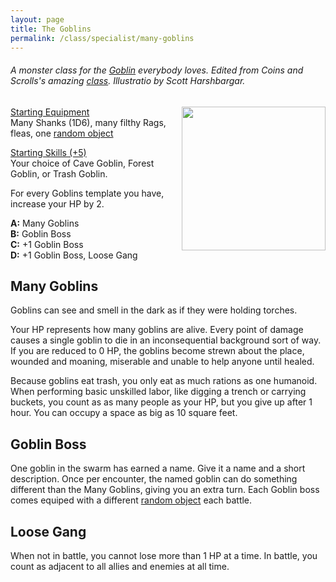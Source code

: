 ```yaml
---
layout: page
title: The Goblins
permalink: /class/specialist/many-goblins
---
```


###### A monster class for the [Goblin](/monsters/goblin) everybody loves. Edited from Coins and Scrolls's amazing [class](https://coinsandscrolls.blogspot.com/2018/04/osr-class-many-goblins.html). Illustratio by Scott Harshbargar.

<img align="right" width=230px src="https://papik.pro/uploads/posts/2021-12/thumbs/1640327581_29-papik-pro-p-posledovatelnii-risunok-goblina-poetapno-29.jpg">

<ins>Starting Equipment</ins><br>
Many Shanks (1D6), many filthy Rags, fleas, one [random object](http://tenfootpolemic.blogspot.com/2014/01/200-failed-medieval-careers.html)

<ins>Starting Skills (+5)</ins><br>
Your choice of Cave Goblin, Forest Goblin, or Trash Goblin.

For every Goblins template you have, increase your HP by 2.

**A:** Many Goblins<br>
**B:** Goblin Boss<br>
**C:** +1 Goblin Boss<br>
**D:** +1 Goblin Boss, Loose Gang<br>

## Many Goblins
Goblins can see and smell in the dark as if they were holding torches.

Your HP represents how many goblins are alive. Every point of damage causes a single goblin to die in an inconsequential background sort of way. If you are reduced to 0 HP, the goblins become strewn about the place, wounded and moaning, miserable and unable to help anyone until healed.

Because goblins eat trash, you only eat as much rations as one humanoid. When performing basic unskilled labor, like digging a trench or carrying buckets, you count as as many people as your HP, but you give up after 1 hour. You can occupy a space as big as 10 square feet.

## Goblin Boss
One goblin in the swarm has earned a name. Give it a name and a short description. Once per encounter, the named goblin can do something different than the Many Goblins, giving you an extra turn. Each Goblin boss comes equiped with a different [random object](http://tenfootpolemic.blogspot.com/2014/01/200-failed-medieval-careers.html) each battle.

## Loose Gang
When not in battle, you cannot lose more than 1 HP at a time. In battle, you count as adjacent to all allies and enemies at all time.
